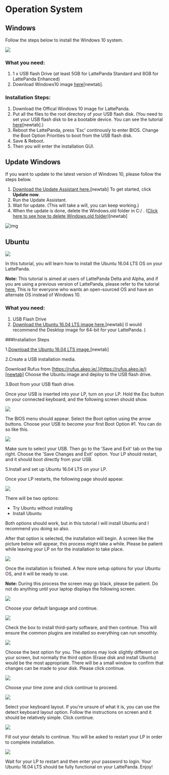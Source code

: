 # Operation System

## Windows

Follow the steps below to install the Windows 10 system.

![](https://i.imgur.com/2d5RvHo.jpg?2)

### What you need:

1. 1 x USB flash Drive (*at* least 5GB for LattePanda Standard and 8GB for LattePanda Enhanced)
2. Download Windows10 image [here](https://www.dropbox.com/sh/d2d4xoe2nk7n0je/AACdzPN-bdwkwyHxe9KlSsiIa?dl=0)[newtab].

### Installation Steps:

1. Download the Offical Windows 10 image for LattePanda.
2. Put all the files to the root directory of your USB flash disk. (You need to set your USB flash disk to be a bootable device. You can see the tutorial [here](https://technet.microsoft.com/en-us/library/jj200124%28v=ws.11%29.aspx)[newtab].)
3. Reboot the LattePanda, press 'Esc' continously to enter BIOS. Change the Boot Option Priorities to boot from the USB flash disk.
4. Save & Reboot.
5. Then you will enter the installation GUI.

## **Update Windows**

If you want to update to the latest version of Windows 10, please follow the steps below.

1. [Download the Update Assistant here.](https://www.microsoft.com/en-us/software-download/windows10)[newtab] To get started, click **Update now**.
2. Run the Update Assistant.
3. Wait for update. (This will take a will, you can keep working.)
4. When the update is done, delete the Windows.old folder in C:/ . ([Click here to see how to delete Windows.old folder](http://www.lattepanda.com/topic-f6t7136.html))[newtab]

![img](https://i.imgur.com/ClxdfZw.png)

## Ubuntu

![](https://i.imgur.com/ZDly1Ab.jpg)

In this tutorial, you will learn how to install the Ubuntu 16.04 LTS OS on your LattePanda. 

**Note:** This tutorial is aimed at users of LattePanda Delta and Alpha, and if you are using a previous version of LattePanda, please refer to the tutorial [here.](htp://docs.lattepanda.com/content/OS/Win10HomeAndLTSB/) This is for everyone who wants an open-sourced OS and have an alternate OS instead of Windows 10.

### What you need:

1. USB Flash Drive
2. [Download the Ubuntu 16.04 LTS image here.](http://releases.ubuntu.com/releases/16.04/)[newtab] (I would recommend the Desktop image for 64-bit for your LattePanda. )

###Installation Steps

1.[Download the Ubuntu 16.04 LTS image.](http://releases.ubuntu.com/releases/16.04/)[newtab]

2.Create a USB installation media. 

Download Rufus from [https://rufus.akeo.ie/.](https://rufus.akeo.ie/)[newtab] Choose the Ubuntu image and deploy to the USB flash drive.

3.Boot from your USB flash drive. 

Once your USB is inserted into your LP, turn on your LP. Hold the Esc button on your connected keyboard, and the following screen should show.

![](https://i.imgur.com/FFmGWit.jpg?1)

The BIOS menu should appear. Select the Boot option using the arrow buttons. Choose your USB to become your first Boot Option #1. You can do so like this.

![](https://i.imgur.com/gm6cx0z.jpg)

Make sure to select your USB. Then go to the 'Save and Exit' tab on the top right. Choose the 'Save Changes and Exit' option. Your LP should restart, and it should boot directly from your USB.

5.Install and set up Ubuntu 16.04 LTS on your LP. 

Once your LP restarts, the following page should appear.

![](https://i.imgur.com/13Mxl3A.jpg?1)

There will be two options:

- Try Ubuntu without installing
- Install Ubuntu

Both options should work, but in this tutorial I will install Ubuntu and I recommend you doing so also. 

After that option is selected, the installation will begin. A screen like the picture below will appear, this process might take a while. Please be patient while leaving your LP on for the installation to take place.

![](https://i.imgur.com/7KKOA6H.jpg?1)

Once the installation is finished. A few more setup options for your Ubuntu OS, and it will be ready to use.

**Note:** During this process the screen may go black, please be patient. Do not do anything until your laptop displays the following screen.

![](https://i.imgur.com/0iKIU8d.jpg?1)

Choose your default language and continue. 

![](https://i.imgur.com/fH6F6er.jpg?1)

Check the box to install third-party software, and then continue. This will ensure the common plugins are installed so everything can run smoothly. 

![](https://i.imgur.com/ZBEtaik.jpg?1)

Choose the best option for you. The options may look slightly different on your screen, but normally the third option (Erase disk and install Ubuntu) would be the most appropriate. There will be a small window to confirm that changes can be made to your disk. Please click continue.

![](https://i.imgur.com/KqIAQee.jpg?1)

Choose your time zone and click continue to proceed.

![](https://i.imgur.com/LVEID2G.jpg?1)

Select your keyboard layout. If you're unsure of what it is, you can use the detect keyboard layout option. Follow the instructions on screen and it should be relatively simple. Click continue.

![](https://i.imgur.com/Fl0Qhxo.jpg?2)

Fill out your details to continue. You will be asked to restart your LP in order to complete installation.

![](https://i.imgur.com/IpbGwmo.jpg?1)

Wait for your LP to restart and then enter your password to login. Your Ubuntu 16.04 LTS should be fully functional on your LattePanda. Enjoy!

